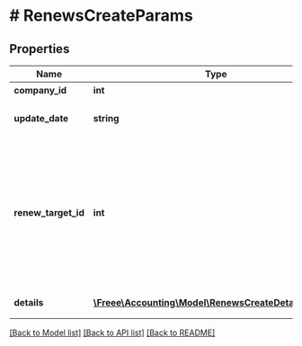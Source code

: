# # RenewsCreateParams

## Properties

Name | Type | Description | Notes
------------ | ------------- | ------------- | -------------
**company_id** | **int** | 事業所ID | 
**update_date** | **string** | 更新日 (yyyy-mm-dd) | 
**renew_target_id** | **int** | +更新対象行ID (details(取引の明細行), accruals(債権債務行), renewsのdetails(+更新の明細行)のIDを指定) | 
**details** | [**\Freee\Accounting\Model\RenewsCreateDetailParams[]**](RenewsCreateDetailParams.md) | +更新の明細行 | 

[[Back to Model list]](../../README.md#documentation-for-models) [[Back to API list]](../../README.md#documentation-for-api-endpoints) [[Back to README]](../../README.md)


